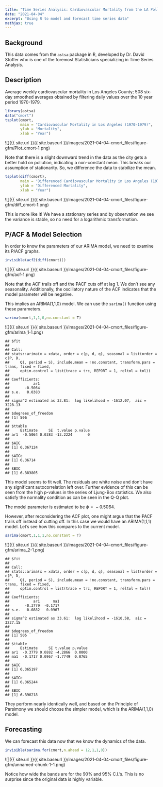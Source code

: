 ```yaml
---
title: "Time Series Analysis: Cardiovascular Mortality from the LA Pollution study"
date: "2021-04-04"
excerpt: "Using R to model and forecast time series data"
mathjax: true
---
```


## Background

This data comes from the `astsa` package in R, developed by Dr. David
Stoffer who is one of the foremost Statisticians specializing in Time
Series Analysis.

## Description

Average weekly cardiovascular mortality in Los Angeles County; 508
six-day smoothed averages obtained by filtering daily values over the 10
year period 1970-1979.

``` r
library(astsa)
data("cmort")
tsplot(cmort,
       main = "Cardiovascular Mortality in Los Angeles (1970-1979)",
       ylab = "Mortality",
       xlab = "Year") 
```

![]({{ site.url }}{{ site.baseurl }}/images/2021-04-04-cmort_files/figure-gfm/Plot_cmort-1.png)<!-- -->

Note that there is a slight downward trend in the data as the city gets
a better hold on pollution, indicating a non-constant mean. This breaks
our assumption of stationarity. So, we difference the data to stabilize
the mean.

``` r
tsplot(diff(cmort),
       main = "Differenced Cardiovascular Mortality in Los Angeles (1970-1979)",
       ylab = "Differenced Mortality",
       xlab = "Year")
```

![]({{ site.url }}{{ site.baseurl }}/images/2021-04-04-cmort_files/figure-gfm/diff_cmort-1.png)<!-- -->

This is more like it! We have a stationary series and by observation we
see the variance is stable, so no need for a logarithmic transformation.

## P/ACF & Model Selection

In order to know the parameters of our ARIMA model, we need to examine
its P/ACF graphs.

``` r
invisible(acf2(diff(cmort)))
```

![]({{ site.url }}{{ site.baseurl }}/images/2021-04-04-cmort_files/figure-gfm/acf-1.png)<!-- -->

Note that the ACF trails off and the PACF cuts off at lag 1. We don’t
see any seasonality. Additionally, the oscillatory nature of the ACF
indicates that the model parameter will be negative.

This implies an ARIMA(1,1,0) model. We can use the `sarima()` function
using these parameters.

``` r
sarima(cmort,1,1,0,no.constant = T)
```

![]({{ site.url }}{{ site.baseurl }}/images/2021-04-04-cmort_files/figure-gfm/arima_1-1.png)<!-- -->

    ## $fit
    ## 
    ## Call:
    ## stats::arima(x = xdata, order = c(p, d, q), seasonal = list(order = c(P, D, 
    ##     Q), period = S), include.mean = !no.constant, transform.pars = trans, fixed = fixed, 
    ##     optim.control = list(trace = trc, REPORT = 1, reltol = tol))
    ## 
    ## Coefficients:
    ##           ar1
    ##       -0.5064
    ## s.e.   0.0383
    ## 
    ## sigma^2 estimated as 33.81:  log likelihood = -1612.07,  aic = 3228.13
    ## 
    ## $degrees_of_freedom
    ## [1] 506
    ## 
    ## $ttable
    ##     Estimate     SE  t.value p.value
    ## ar1  -0.5064 0.0383 -13.2224       0
    ## 
    ## $AIC
    ## [1] 6.367124
    ## 
    ## $AICc
    ## [1] 6.36714
    ## 
    ## $BIC
    ## [1] 6.383805

This model seems to fit well. The residuals are white noise and don’t
have any significant autocorrelation left over. Further evidence of this
can be seen from the high p-values in the series of Ljung-Box
statistics. We also satisfy the normality condition as can be seen in
the Q-Q plot.

The model parameter is estimated to be *ϕ* =  − 0.5064.

However, after reconsidering the ACF plot, one might argue that the PACF
trails off instead of cutting off. In this case we would have an
ARIMA(1,1,1) model. Let’s see how this compares to the current model.

``` r
sarima(cmort,1,1,1,no.constant = T)
```

![]({{ site.url }}{{ site.baseurl }}/images/2021-04-04-cmort_files/figure-gfm/arima_2-1.png)<!-- -->

    ## $fit
    ## 
    ## Call:
    ## stats::arima(x = xdata, order = c(p, d, q), seasonal = list(order = c(P, D, 
    ##     Q), period = S), include.mean = !no.constant, transform.pars = trans, fixed = fixed, 
    ##     optim.control = list(trace = trc, REPORT = 1, reltol = tol))
    ## 
    ## Coefficients:
    ##           ar1      ma1
    ##       -0.3779  -0.1717
    ## s.e.   0.0882   0.0967
    ## 
    ## sigma^2 estimated as 33.61:  log likelihood = -1610.58,  aic = 3227.15
    ## 
    ## $degrees_of_freedom
    ## [1] 505
    ## 
    ## $ttable
    ##     Estimate     SE t.value p.value
    ## ar1  -0.3779 0.0882 -4.2866  0.0000
    ## ma1  -0.1717 0.0967 -1.7749  0.0765
    ## 
    ## $AIC
    ## [1] 6.365197
    ## 
    ## $AICc
    ## [1] 6.365244
    ## 
    ## $BIC
    ## [1] 6.390218

They perform nearly identically well, and based on the Principle of
Parsimony we should choose the simpler model, which is the ARIMA(1,1,0)
model.

## Forecasting

We can forecast this data now that we know the dynamics of the data.

``` r
invisible(sarima.for(cmort,n.ahead = 12,1,1,0))
```

![]({{ site.url }}{{ site.baseurl }}/images/2021-04-04-cmort_files/figure-gfm/unnamed-chunk-1-1.png)<!-- -->

Notice how wide the bands are for the 90% and 95% C.I.’s. This is no
surprise since the original data is highly variable.
